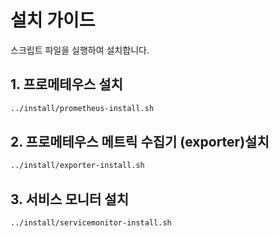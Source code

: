 # 설치 가이드

스크립트 파일을 실행하여 설치합니다.

## 1. 프로메테우스 설치

```bash
../install/prometheus-install.sh
```

## 2. 프로메테우스 메트릭 수집기 (exporter)설치

```bash
../install/exporter-install.sh
```

## 3. 서비스 모니터 설치

```bash
../install/servicemonitor-install.sh
```
